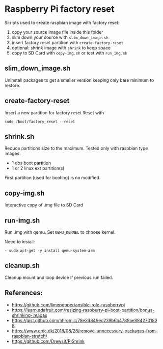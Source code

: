 Raspberry Pi factory reset
==========================

Scripts used to create raspbian image with factory reset:

1. copy your source image file inside this folder
2. slim down your source with `slim_down_image.sh`
3. insert factory reset partition with `create-factory-reset`
4. optional: shrink image with `shrink` to keep space
5. copy to SD Card with `copy-img.sh` or test with `run_img.sh`

slim_down_image.sh
------------------
Uninstall packages to get a smaller version keeping only bare minimum to restore.

create-factory-reset
--------------------
Insert a new partition for factory reset
Reset with

    sudo /boot/factory_reset --reset

shrink.sh
---------
Reduce partitions size to the maximum. Tested only with raspbian type images:
* 1 dos boot partition
* 1 or 2 linux ext partition(s)

First partition (used for booting) is no modified.

copy-img.sh
-----------
Interactive copy of .img file to SD Card

run-img.sh
----------
Run .img with qemu.
Set `QEMU_KERNEL` to choose kernel.

Need to install:

    - sudo apt-get -y install qemu-system-arm 

cleanup.sh
----------
Cleanup mount and loop device if previous run failed.

References:
-----------
* https://github.com/limepepper/ansible-role-raspberrypi
* https://learn.adafruit.com/resizing-raspberry-pi-boot-partition/bonus-shrinking-images
* https://gist.github.com/hhromic/78e3d849ec239b6a4789ae8842701838
* https://www.epic.dk/2018/08/28/remove-unnecessary-packages-from-raspbian-stretch/
* https://github.com/Drewsif/PiShrink

